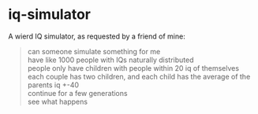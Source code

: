 # iq-simulator
A wierd IQ simulator, as requested by a friend of mine:

>can someone simulate something for me  
>have like 1000 people with IQs naturally distributed  
>people only have children with people within 20 iq of themselves  
>each couple has two children, and each child has the average of the parents iq +-40  
>continue for a few generations  
>see what happens  
